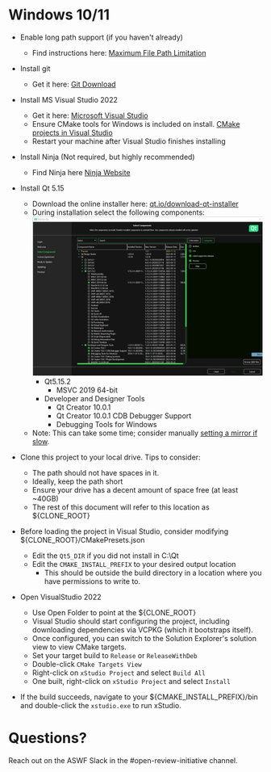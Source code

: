 # Windows 10/11

* Enable long path support (if you haven't already)
  * Find instructions here: [Maximum File Path Limitation](https://learn.microsoft.com/en-us/windows/win32/fileio/maximum-file-path-limitation?tabs=registry)
* Install git
  * Get it here: [Git Download](https://git-scm.com/download/win)
* Install MS Visual Studio 2022
  * Get it here: [Microsoft Visual Studio](https://visualstudio.microsoft.com/vs/)
  * Ensure CMake tools for Windows is included on install. [CMake projects in Visual Studio](https://learn.microsoft.com/en-us/cpp/build/cmake-projects-in-visual-studio?view=msvc-170#installation)
  * Restart your machine after Visual Studio finishes installing
* Install Ninja (Not required, but highly recommended)
  * Find Ninja here [Ninja Website](https://ninja-build.org/)
* Install Qt 5.15
  * Download the online installer here: [qt.io/download-qt-installer](https://www.qt.io/download-qt-installer-oss)
  * During installation select the following components: ![Qt Components](/docs/build_guides/media/images/Qt5_select_components.png)
    * Qt5.15.2
      * MSVC 2019 64-bit
    * Developer and Designer Tools
      * Qt Creator 10.0.1
      * Qt Creator 10.0.1 CDB Debugger Support
      * Debugging Tools for Windows
  * Note: This can take some time; consider manually [setting a mirror if slow](https://wiki.qt.io/Online_Installer_4.x#Selecting_a_mirror_for_opensource).

* Clone this project to your local drive.  Tips to consider:
  * The path should not have spaces in it.
  * Ideally, keep the path short
  * Ensure your drive has a decent amount of space free (at least ~40GB)
  * The rest of this document will refer to this location as ${CLONE_ROOT}

* Before loading the project in Visual Studio, consider modifying ${CLONE_ROOT}/CMakePresets.json
  * Edit the `Qt5_DIR` if you did not install in C:\Qt
  * Edit the `CMAKE_INSTALL_PREFIX` to your desired output location
    * This should be outside the build directory in a location where you have permissions to write to.

* Open VisualStudio 2022
  * Use Open Folder to point at the ${CLONE_ROOT}
  * Visual Studio should start configuring the project, including downloading dependencies via VCPKG (which it bootstraps itself).
  * Once configured, you can switch to the Solution Explorer's solution view to view CMake targets.
  * Set your target build to `Release` or `ReleaseWithDeb`
  * Double-click `CMake Targets View`
  * Right-click on `xStudio Project` and select `Build All`
  * One built, right-click on `xStudio Project` and select `Install`


* If the build succeeds, navigate to your ${CMAKE_INSTALL_PREFIX}/bin and double-click the `xstudio.exe` to run xStudio.


# Questions?
Reach out on the ASWF Slack in the #open-review-initiative channel.
